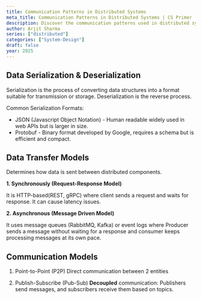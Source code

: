 ```yaml
---
title: Communication Patterns in Distributed Systems
meta_title: Communication Patterns in Distributed Systems | CS Primer
description: Discover the communication patterns used in distributed systems. Learn how synchronous and asynchronous communication plays a role in system design in 2025.
author: Arjit Sharma
series: ["distributed"]
categories: ["System-Design"]
draft: false
year: 2025
---
```


## Data Serialization & Deserialization

Serialization is the process of converting data structures into a format suitable for transmission or storage. Deserialization is the reverse process.

Common Serialization Formats:

- JSON (Javascript Object Notation) - Human readable widely used in web APIs but is larger in size.
- Protobuf - Binary format developed by Google, requires a schema but is efficient and compact.

## Data Transfer Models

Determines how data is sent between distributed components.

**1. Synchronously (Request-Response Model)** 

It is HTTP-based(REST, gRPC) where client sends a request and waits for response. It can cause latency issues.

**2. Asynchronous (Message Driven Model)**

It uses message queues (RabbitMQ, Kafka) or event logs where Producer sends a message without waiting for a response and consumer keeps processing messages at its own pace.

## Communication Models

1. Point-to-Point (P2P)
Direct communication between 2 entities

2. Publish-Subscribe (Pub-Sub)
**Decoupled** communication: Publishers send messages, and subscribers receive them based on topics.